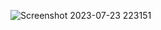 ![Screenshot 2023-07-23 223151](https://github.com/moseskereya/hotelfinder/assets/49228545/5dd9a102-1a39-4c5f-b792-ea86f769668d)
